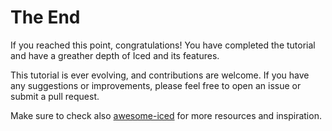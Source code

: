 # The End

If you reached this point, congratulations! You have completed the tutorial and have a greather depth of Iced and its features.

This tutorial is ever evolving, and contributions are welcome. If you have any suggestions or improvements, please feel free to open an issue or submit a pull request.

Make sure to check also [awesome-iced](https://github.com/iced-rs/awesome-iced) for more resources and inspiration.
